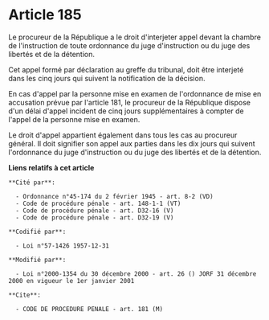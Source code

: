 # Article 185

Le procureur de la République a le droit d'interjeter appel devant la chambre de l'instruction de toute ordonnance du juge
d'instruction ou du juge des libertés et de la détention.

Cet appel formé par déclaration au greffe du tribunal, doit être interjeté dans les cinq jours qui suivent la notification de
la décision.

En cas d'appel par la personne mise en examen de l'ordonnance de mise en accusation prévue par l'article 181, le procureur de
la République dispose d'un délai d'appel incident de cinq jours supplémentaires à compter de l'appel de la personne mise en
examen.

Le droit d'appel appartient également dans tous les cas au procureur général. Il doit signifier son appel aux parties dans
les dix jours qui suivent l'ordonnance du juge d'instruction ou du juge des libertés et de la détention.

**Liens relatifs à cet article**

	**Cité par**:

	  - Ordonnance n°45-174 du 2 février 1945 - art. 8-2 (VD)
	  - Code de procédure pénale - art. 148-1-1 (VT)
	  - Code de procédure pénale - art. D32-16 (V)
	  - Code de procédure pénale - art. D32-19 (V)

	**Codifié par**:

	  - Loi n°57-1426 1957-12-31

	**Modifié par**:

	  - Loi n°2000-1354 du 30 décembre 2000 - art. 26 () JORF 31 décembre 2000 en vigueur le 1er janvier 2001

	**Cite**:

	  - CODE DE PROCEDURE PENALE - art. 181 (M)
